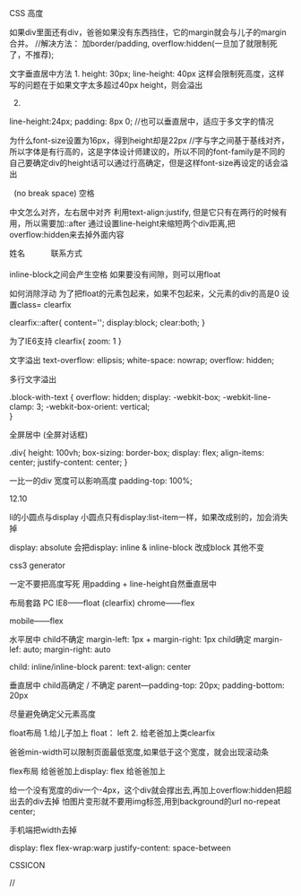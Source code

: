 

CSS 高度


如果div里面还有div，爸爸如果没有东西挡住，它的margin就会与儿子的margin合并。
//解决方法： 加border/padding, overflow:hidden(一旦加了就限制死了，不推荐);


文字垂直居中方法
1.
height: 30px;
line-height: 40px
这样会限制死高度，这样写的问题在于如果文字太多超过40px height，则会溢出

2.
line-height:24px;
padding: 8px 0;
//也可以垂直居中，适应于多文字的情况


为什么font-size设置为16px，得到height却是22px
//字与字之间基于基线对齐，所以字体是有行高的，这是字体设计师建议的，所以不同的font-family是不同的
自己要确定div的height话可以通过行高确定，但是这样font-size再设定的话会溢出


&nbsp; (no break space) 空格




中文怎么对齐，左右居中对齐
利用text-align:justify, 但是它只有在两行的时候有用，所以需要加::after
通过设置line-height来缩短两个div距离,把overflow:hidden来去掉外面内容

<style>
span{
        display:inline-block;
        width: 5em;
        text-align: justify;
        line-height: 20px;
        height:20px;
        overflow:hidden;   
}


span::after{
    content: " ";
    width: 100%;
}
</style>


<div>
    <span>姓名</span>
    <span>联系方式</span>
</div>


inline-block之间会产生空格
如果要没有间隙，则可以用float


如何消除浮动
为了把float的元素包起来，如果不包起来，父元素的div的高是0
设置class= clearfix

clearfix::after{
    content='';
    display:block;
    clear:both;
}

为了IE6支持
clearfix{
    zoom: 1
}





文字溢出
text-overflow: ellipsis;
white-space: nowrap;
overflow: hidden;


多行文字溢出

.block-with-text {
    overflow: hidden;
    display: -webkit-box;
    -webkit-line-clamp: 3;
    -webkit-box-orient: vertical;  
}


全屏居中 (全屏对话框)

.div{
    height: 100vh;
    box-sizing: border-box;
    display: flex;
    align-items: center;
    justify-content: center;
}


一比一的div
宽度可以影响高度
padding-top: 100%;



12.10

li的小圆点与display
小圆点只有display:list-item一样，如果改成别的，加会消失掉

display: absolute 会把display: inline & inline-block 改成block 其他不变


css3 generator

一定不要把高度写死 用padding + line-height自然垂直居中

布局套路
PC
IE8——float (clearfix)
chrome——flex

mobile——flex

水平居中
child不确定
margin-left: 1px + margin-right: 1px
child确定
margin-lef: auto; margin-right: auto

child: inline/inline-block
parent: text-align: center

垂直居中
child高确定 / 不确定
parent—padding-top: 20px; padding-bottom: 20px

尽量避免确定父元素高度


float布局
1.给儿子加上 float： left
2. 给老爸加上类clearfix

爸爸min-width可以限制页面最低宽度,如果低于这个宽度，就会出现滚动条

flex布局
给爸爸加上display: flex
给爸爸加上


给一个没有宽度的div一个-4px，这个div就会撑出去,再加上overflow:hidden把超出去的div去掉
怕图片变形就不要用img标签,用到background的url no-repeat center;

手机端把width去掉


display: flex
flex-wrap:warp
justify-content: space-between




CSSICON













//
